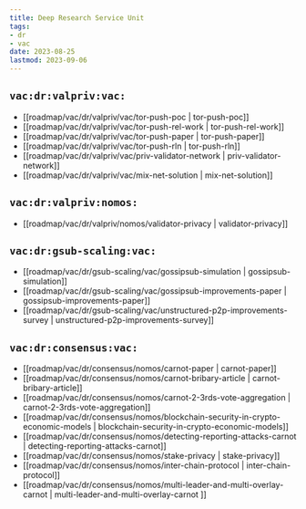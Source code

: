 ```yaml
---
title: Deep Research Service Unit
tags:
- dr
- vac
date: 2023-08-25
lastmod: 2023-09-06
---
```


## `vac:dr:valpriv:vac:`

* [[roadmap/vac/dr/valpriv/vac/tor-push-poc | tor-push-poc]]
* [[roadmap/vac/dr/valpriv/vac/tor-push-rel-work | tor-push-rel-work]]
* [[roadmap/vac/dr/valpriv/vac/tor-push-paper | tor-push-paper]]
* [[roadmap/vac/dr/valpriv/vac/tor-push-rln | tor-push-rln]]
* [[roadmap/vac/dr/valpriv/vac/priv-validator-network | priv-validator-network]]
* [[roadmap/vac/dr/valpriv/vac/mix-net-solution | mix-net-solution]]

## `vac:dr:valpriv:nomos:`

* [[roadmap/vac/dr/valpriv/nomos/validator-privacy | validator-privacy]]

## `vac:dr:gsub-scaling:vac:`

* [[roadmap/vac/dr/gsub-scaling/vac/gossipsub-simulation | gossipsub-simulation]]
* [[roadmap/vac/dr/gsub-scaling/vac/gossipsub-improvements-paper | gossipsub-improvements-paper]]
* [[roadmap/vac/dr/gsub-scaling/vac/unstructured-p2p-improvements-survey | unstructured-p2p-improvements-survey]]

## `vac:dr:consensus:vac:`

* [[roadmap/vac/dr/consensus/nomos/carnot-paper | carnot-paper]]
* [[roadmap/vac/dr/consensus/nomos/carnot-bribary-article | carnot-bribary-article]]
* [[roadmap/vac/dr/consensus/nomos/carnot-2-3rds-vote-aggregation | carnot-2-3rds-vote-aggregation]]
* [[roadmap/vac/dr/consensus/nomos/blockchain-security-in-crypto-economic-models | blockchain-security-in-crypto-economic-models]]
* [[roadmap/vac/dr/consensus/nomos/detecting-reporting-attacks-carnot | detecting-reporting-attacks-carnot]]
* [[roadmap/vac/dr/consensus/nomos/stake-privacy | stake-privacy]]
* [[roadmap/vac/dr/consensus/nomos/inter-chain-protocol | inter-chain-protocol]]
* [[roadmap/vac/dr/consensus/nomos/multi-leader-and-multi-overlay-carnot | multi-leader-and-multi-overlay-carnot ]]

